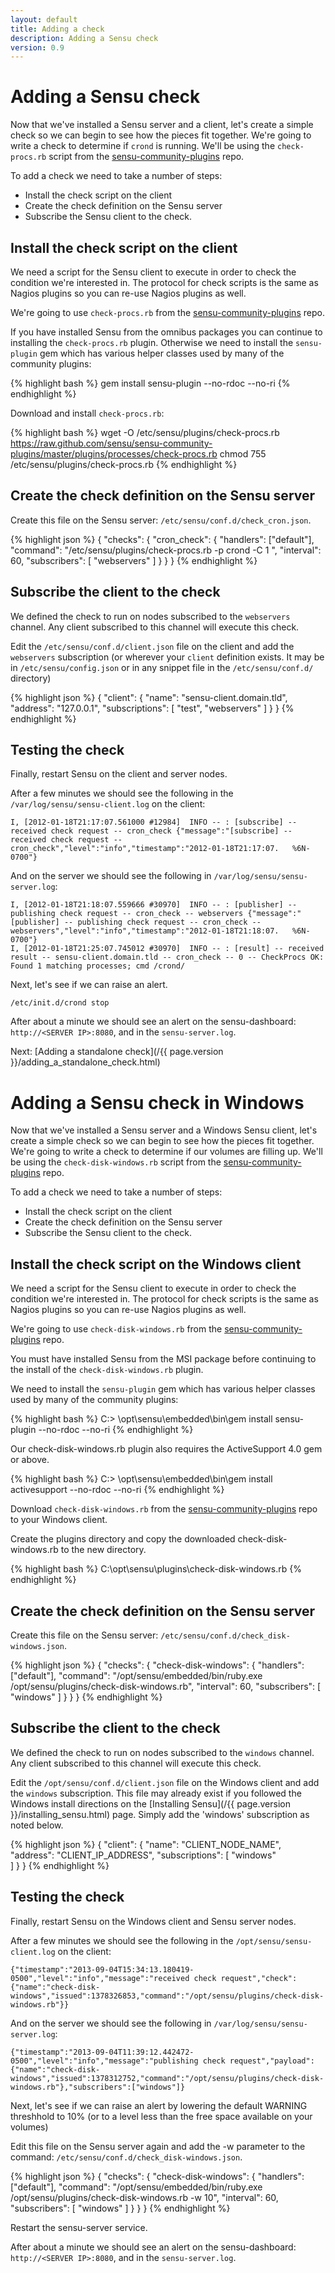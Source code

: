 ```yaml
---
layout: default
title: Adding a check
description: Adding a Sensu check
version: 0.9
---
```


# Adding a Sensu check

Now that we've installed a Sensu server and a client, let's create a
simple check so we can begin to see how the pieces fit together. We're
going to write a check to determine if `crond` is running. We'll be
using the `check-procs.rb` script from the
[sensu-community-plugins](https://github.com/sensu/sensu-community-plugins)
repo.

To add a check we need to take a number of steps:

* Install the check script on the client
* Create the check definition on the Sensu server
* Subscribe the Sensu client to the check.

## Install the check script on the client

We need a script for the Sensu client to execute in order to check the
condition we're interested in. The protocol for check scripts is the
same as Nagios plugins so you can re-use Nagios plugins as well.

We're going to use `check-procs.rb` from the
[sensu-community-plugins](https://github.com/sensu/sensu-community-plugins)
repo. 

If you have installed Sensu from the omnibus packages you can continue
to installing the `check-procs.rb` plugin. Otherwise we need to install
the `sensu-plugin` gem which has various helper classes used by many of
the community plugins:

{% highlight bash %}
    gem install sensu-plugin --no-rdoc --no-ri
{% endhighlight %}

Download and install `check-procs.rb`:

{% highlight bash %}
    wget -O /etc/sensu/plugins/check-procs.rb https://raw.github.com/sensu/sensu-community-plugins/master/plugins/processes/check-procs.rb
    chmod 755 /etc/sensu/plugins/check-procs.rb
{% endhighlight %}
    
## Create the check definition on the Sensu server

Create this file on the Sensu server:
`/etc/sensu/conf.d/check_cron.json`.

{% highlight json %}
    {
      "checks": {
        "cron_check": {
          "handlers": ["default"],
          "command": "/etc/sensu/plugins/check-procs.rb -p crond -C 1 ",
          "interval": 60,
          "subscribers": [ "webservers" ]
        }
      }
    }
{% endhighlight %}

## Subscribe the client to the check

We defined the check to run on nodes subscribed to the `webservers`
channel. Any client subscribed to this channel will execute this check.

Edit the `/etc/sensu/conf.d/client.json` file on the client and add the
`webservers` subscription (or wherever your `client` definition exists.
It may be in `/etc/sensu/config.json` or in any snippet file in the
`/etc/sensu/conf.d/` directory)

{% highlight json %}
    {
      "client": {
        "name": "sensu-client.domain.tld",
        "address": "127.0.0.1",
        "subscriptions": [ "test", "webservers" ]
      }
    }
{% endhighlight %}

## Testing the check

Finally, restart Sensu on the client and server nodes.

After a few minutes we should see the following in the `/var/log/sensu/sensu-client.log` on the client:

    I, [2012-01-18T21:17:07.561000 #12984]  INFO -- : [subscribe] -- received check request -- cron_check {"message":"[subscribe] -- received check request -- cron_check","level":"info","timestamp":"2012-01-18T21:17:07.   %6N-0700"}

And on the server we should see the following in `/var/log/sensu/sensu-server.log`:

    I, [2012-01-18T21:18:07.559666 #30970]  INFO -- : [publisher] -- publishing check request -- cron_check -- webservers {"message":"[publisher] -- publishing check request -- cron_check -- webservers","level":"info","timestamp":"2012-01-18T21:18:07.   %6N-0700"}
    I, [2012-01-18T21:25:07.745012 #30970]  INFO -- : [result] -- received result -- sensu-client.domain.tld -- cron_check -- 0 -- CheckProcs OK: Found 1 matching processes; cmd /crond/
    
Next, let's see if we can raise an alert.

    /etc/init.d/crond stop

After about a minute we should see an alert on the sensu-dashboard:
`http://<SERVER IP>:8080`, and in the `sensu-server.log`.

Next: [Adding a standalone check](/{{ page.version }}/adding_a_standalone_check.html)

# Adding a Sensu check in Windows

Now that we've installed a Sensu server and a Windows Sensu client, let's create a
simple check so we can begin to see how the pieces fit together. We're
going to write a check to determine if our volumes are filling up. We'll be
using the `check-disk-windows.rb` script from the
[sensu-community-plugins](https://github.com/sensu/sensu-community-plugins)
repo.

To add a check we need to take a number of steps:

* Install the check script on the client
* Create the check definition on the Sensu server
* Subscribe the Sensu client to the check.

## Install the check script on the Windows client

We need a script for the Sensu client to execute in order to check the
condition we're interested in. The protocol for check scripts is the
same as Nagios plugins so you can re-use Nagios plugins as well.

We're going to use `check-disk-windows.rb` from the
[sensu-community-plugins](https://github.com/sensu/sensu-community-plugins)
repo. 

You must have installed Sensu from the MSI package before continuing 
to the install of the `check-disk-windows.rb` plugin.

We need to install the `sensu-plugin` gem which has various helper classes used by many of
the community plugins:

{% highlight bash %}
    C:> \opt\sensu\embedded\bin\gem install sensu-plugin --no-rdoc --no-ri
{% endhighlight %}

Our check-disk-windows.rb plugin also requires the ActiveSupport 4.0 gem or above.

{% highlight bash %}
    C:> \opt\sensu\embedded\bin\gem install activesupport --no-rdoc --no-ri
{% endhighlight %}

Download `check-disk-windows.rb` from the [sensu-community-plugins](https://raw.github.com/sensu/sensu-community-plugins/master/plugins/windows/check-disk-windows.rb)
repo to your Windows client.

Create the plugins directory and copy the downloaded check-disk-windows.rb to the new directory.

{% highlight bash %}
    C:\opt\sensu\plugins\check-disk-windows.rb
{% endhighlight %}

## Create the check definition on the Sensu server

Create this file on the Sensu server:
`/etc/sensu/conf.d/check_disk-windows.json`.

{% highlight json %}
    {
      "checks": {
        "check-disk-windows": {
          "handlers": ["default"],
          "command": "/opt/sensu/embedded/bin/ruby.exe /opt/sensu/plugins/check-disk-windows.rb",
          "interval": 60,
          "subscribers": [ "windows" ]
        }
      }
    }
{% endhighlight %}

## Subscribe the client to the check

We defined the check to run on nodes subscribed to the `windows`
channel. Any client subscribed to this channel will execute this check.

Edit the `/opt/sensu/conf.d/client.json` file on the Windows client and add the
`windows` subscription.  This file may already exist if you followed the Windows
install directions on the [Installing Sensu](/{{ page.version }}/installing_sensu.html) page.
Simply add the 'windows' subscription as noted below.

{% highlight json %}
    {
      "client": {
        "name": "CLIENT_NODE_NAME",
        "address": "CLIENT_IP_ADDRESS",
        "subscriptions": [
          "windows"  
        ]
      }
    }
{% endhighlight %}

## Testing the check

Finally, restart Sensu on the Windows client and Sensu server nodes.

After a few minutes we should see the following in the `/opt/sensu/sensu-client.log` on the client:

    {"timestamp":"2013-09-04T15:34:13.180419-0500","level":"info","message":"received check request","check":{"name":"check-disk-windows","issued":1378326853,"command":"/opt/sensu/plugins/check-disk-windows.rb"}}

And on the server we should see the following in `/var/log/sensu/sensu-server.log`:

    {"timestamp":"2013-09-04T11:39:12.442472-0500","level":"info","message":"publishing check request","payload":{"name":"check-disk-windows","issued":1378312752,"command":"/opt/sensu/plugins/check-disk-windows.rb"},"subscribers":["windows"]}
    
Next, let's see if we can raise an alert by lowering the default WARNING
threshhold to 10% (or to a level less than the free space available on
your volumes)

Edit this file on the Sensu server again and add the -w parameter to the command:
`/etc/sensu/conf.d/check_disk-windows.json`.

{% highlight json %}
    {
      "checks": {
        "check-disk-windows": {
          "handlers": ["default"],
          "command": "/opt/sensu/embedded/bin/ruby.exe /opt/sensu/plugins/check-disk-windows.rb -w 10",
          "interval": 60,
          "subscribers": [ "windows" ]
        }
      }
    }
{% endhighlight %}

Restart the sensu-server service.

After about a minute we should see an alert on the sensu-dashboard:
`http://<SERVER IP>:8080`, and in the `sensu-server.log`.

